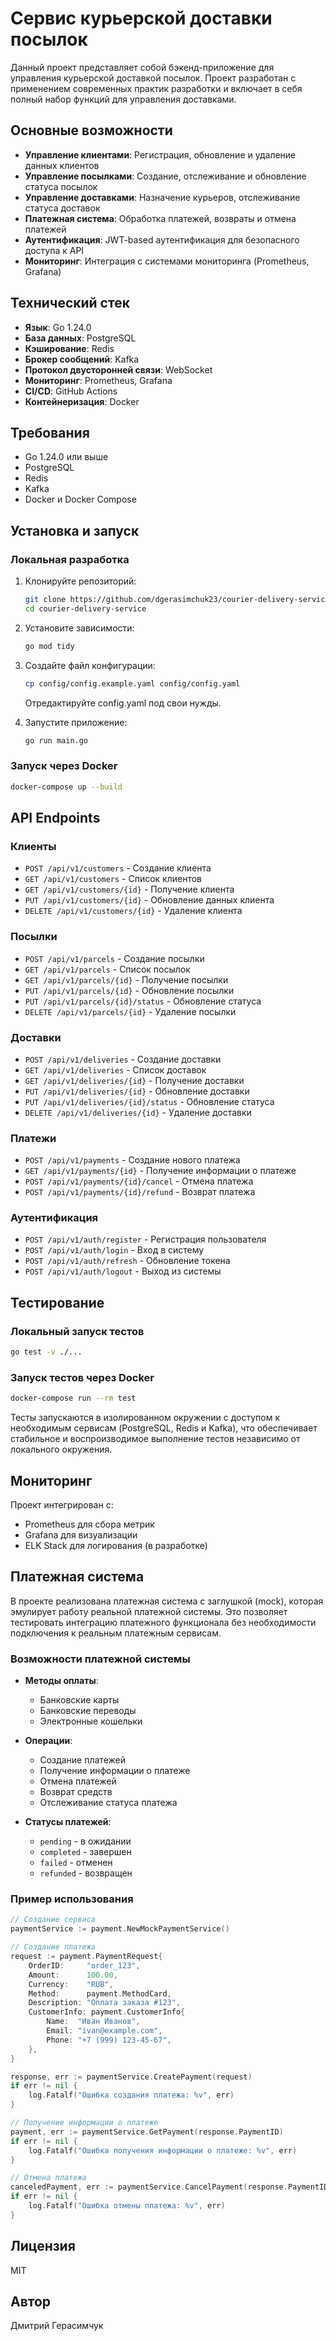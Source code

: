 # Сервис курьерской доставки посылок

Данный проект представляет собой бэкенд-приложение для управления курьерской доставкой посылок. Проект разработан с применением современных практик разработки и включает в себя полный набор функций для управления доставками.

## Основные возможности

- **Управление клиентами**: Регистрация, обновление и удаление данных клиентов
- **Управление посылками**: Создание, отслеживание и обновление статуса посылок
- **Управление доставками**: Назначение курьеров, отслеживание статуса доставок
- **Платежная система**: Обработка платежей, возвраты и отмена платежей
- **Аутентификация**: JWT-based аутентификация для безопасного доступа к API
- **Мониторинг**: Интеграция с системами мониторинга (Prometheus, Grafana)

## Технический стек

- **Язык**: Go 1.24.0
- **База данных**: PostgreSQL
- **Кэширование**: Redis
- **Брокер сообщений**: Kafka
- **Протокол двусторонней связи**: WebSocket
- **Мониторинг**: Prometheus, Grafana
- **CI/CD**: GitHub Actions
- **Контейнеризация**: Docker

## Требования

- Go 1.24.0 или выше
- PostgreSQL
- Redis
- Kafka
- Docker и Docker Compose

## Установка и запуск

### Локальная разработка

1. Клонируйте репозиторий:
   ```sh
   git clone https://github.com/dgerasimchuk23/courier-delivery-service
   cd courier-delivery-service
   ```

2. Установите зависимости:
   ```sh
   go mod tidy
   ```

3. Создайте файл конфигурации:
   ```sh
   cp config/config.example.yaml config/config.yaml
   ```
   Отредактируйте config.yaml под свои нужды.

4. Запустите приложение:
   ```sh
   go run main.go
   ```

### Запуск через Docker

```sh
docker-compose up --build
```

## API Endpoints

### Клиенты
- `POST /api/v1/customers` - Создание клиента
- `GET /api/v1/customers` - Список клиентов
- `GET /api/v1/customers/{id}` - Получение клиента
- `PUT /api/v1/customers/{id}` - Обновление данных клиента
- `DELETE /api/v1/customers/{id}` - Удаление клиента

### Посылки
- `POST /api/v1/parcels` - Создание посылки
- `GET /api/v1/parcels` - Список посылок
- `GET /api/v1/parcels/{id}` - Получение посылки
- `PUT /api/v1/parcels/{id}` - Обновление посылки
- `PUT /api/v1/parcels/{id}/status` - Обновление статуса
- `DELETE /api/v1/parcels/{id}` - Удаление посылки

### Доставки
- `POST /api/v1/deliveries` - Создание доставки
- `GET /api/v1/deliveries` - Список доставок
- `GET /api/v1/deliveries/{id}` - Получение доставки
- `PUT /api/v1/deliveries/{id}` - Обновление доставки
- `PUT /api/v1/deliveries/{id}/status` - Обновление статуса
- `DELETE /api/v1/deliveries/{id}` - Удаление доставки

### Платежи
- `POST /api/v1/payments` - Создание нового платежа
- `GET /api/v1/payments/{id}` - Получение информации о платеже
- `POST /api/v1/payments/{id}/cancel` - Отмена платежа
- `POST /api/v1/payments/{id}/refund` - Возврат платежа

### Аутентификация
- `POST /api/v1/auth/register` - Регистрация пользователя
- `POST /api/v1/auth/login` - Вход в систему
- `POST /api/v1/auth/refresh` - Обновление токена
- `POST /api/v1/auth/logout` - Выход из системы

## Тестирование

### Локальный запуск тестов

```sh
go test -v ./...
```

### Запуск тестов через Docker

```sh
docker-compose run --rm test
```

Тесты запускаются в изолированном окружении с доступом к необходимым сервисам (PostgreSQL, Redis и Kafka), что обеспечивает стабильное и воспроизводимое выполнение тестов независимо от локального окружения.

## Мониторинг

Проект интегрирован с:
- Prometheus для сбора метрик
- Grafana для визуализации
- ELK Stack для логирования (в разработке)

## Платежная система

В проекте реализована платежная система с заглушкой (mock), которая эмулирует работу реальной платежной системы. Это позволяет тестировать интеграцию платежного функционала без необходимости подключения к реальным платежным сервисам.

### Возможности платежной системы

- **Методы оплаты**:
  - Банковские карты
  - Банковские переводы
  - Электронные кошельки

- **Операции**:
  - Создание платежей
  - Получение информации о платеже
  - Отмена платежей
  - Возврат средств
  - Отслеживание статуса платежа

- **Статусы платежей**:
  - `pending` - в ожидании
  - `completed` - завершен
  - `failed` - отменен
  - `refunded` - возвращен

### Пример использования

```go
// Создание сервиса
paymentService := payment.NewMockPaymentService()

// Создание платежа
request := payment.PaymentRequest{
    OrderID:     "order_123",
    Amount:      100.00,
    Currency:    "RUB",
    Method:      payment.MethodCard,
    Description: "Оплата заказа #123",
    CustomerInfo: payment.CustomerInfo{
        Name:  "Иван Иванов",
        Email: "ivan@example.com",
        Phone: "+7 (999) 123-45-67",
    },
}

response, err := paymentService.CreatePayment(request)
if err != nil {
    log.Fatalf("Ошибка создания платежа: %v", err)
}

// Получение информации о платеже
payment, err := paymentService.GetPayment(response.PaymentID)
if err != nil {
    log.Fatalf("Ошибка получения информации о платеже: %v", err)
}

// Отмена платежа
canceledPayment, err := paymentService.CancelPayment(response.PaymentID)
if err != nil {
    log.Fatalf("Ошибка отмены платежа: %v", err)
}
```

## Лицензия

MIT

## Автор

Дмитрий Герасимчук
